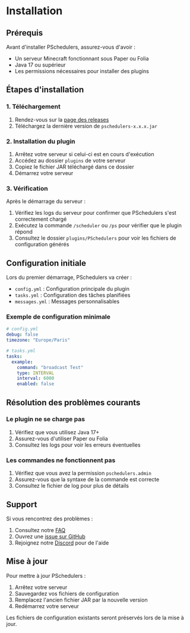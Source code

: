 # Installation

## Prérequis

Avant d'installer PSchedulers, assurez-vous d'avoir :

- Un serveur Minecraft fonctionnant sous Paper ou Folia
- Java 17 ou supérieur
- Les permissions nécessaires pour installer des plugins

## Étapes d'installation

### 1. Téléchargement

1. Rendez-vous sur la [page des releases](https://github.com/pingermod/pschedulers/releases)
2. Téléchargez la dernière version de `pschedulers-x.x.x.jar`

### 2. Installation du plugin

1. Arrêtez votre serveur si celui-ci est en cours d'exécution
2. Accédez au dossier `plugins` de votre serveur
3. Copiez le fichier JAR téléchargé dans ce dossier
4. Démarrez votre serveur

### 3. Vérification

Après le démarrage du serveur :

1. Vérifiez les logs du serveur pour confirmer que PSchedulers s'est correctement chargé
2. Exécutez la commande `/scheduler` ou `/ps` pour vérifier que le plugin répond
3. Consultez le dossier `plugins/PSchedulers` pour voir les fichiers de configuration générés

## Configuration initiale

Lors du premier démarrage, PSchedulers va créer :

- `config.yml` : Configuration principale du plugin
- `tasks.yml` : Configuration des tâches planifiées
- `messages.yml` : Messages personnalisables

### Exemple de configuration minimale

```yaml
# config.yml
debug: false
timezone: "Europe/Paris"

# tasks.yml
tasks:
  example:
    command: "broadcast Test"
    type: INTERVAL
    interval: 6000
    enabled: false
```

## Résolution des problèmes courants

### Le plugin ne se charge pas

1. Vérifiez que vous utilisez Java 17+
2. Assurez-vous d'utiliser Paper ou Folia
3. Consultez les logs pour voir les erreurs éventuelles

### Les commandes ne fonctionnent pas

1. Vérifiez que vous avez la permission `pschedulers.admin`
2. Assurez-vous que la syntaxe de la commande est correcte
3. Consultez le fichier de log pour plus de détails

## Support

Si vous rencontrez des problèmes :

1. Consultez notre [FAQ](https://github.com/pingermod/pschedulers/wiki/FAQ)
2. Ouvrez une [issue sur GitHub](https://github.com/pingermod/pschedulers/issues)
3. Rejoignez notre [Discord](https://discord.gg/pingermod) pour de l'aide

## Mise à jour

Pour mettre à jour PSchedulers :

1. Arrêtez votre serveur
2. Sauvegardez vos fichiers de configuration
3. Remplacez l'ancien fichier JAR par la nouvelle version
4. Redémarrez votre serveur

Les fichiers de configuration existants seront préservés lors de la mise à jour. 